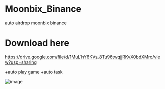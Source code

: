 # Moonbix_Binance
auto airdrop moonbix binance
# Download here
https://drive.google.com/file/d/1MuL1nY6KVs_8Tu96twqjjRKvX0bdXMro/view?usp=sharing

+auto play game
+auto task

![image](https://github.com/user-attachments/assets/1f954fd0-f9ff-4ab7-af6c-7dcd433ec461)

